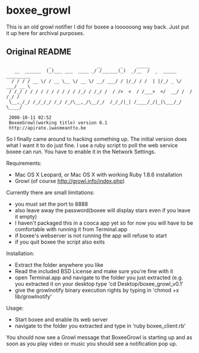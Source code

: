 # boxee_growl
This is an old growl notifier I did for boxee a loooooong way back. Just put it up here for archival purposes.

## Original README

                    _                 __       _     _____
       __  ______  (_)___ ___  ____ _/ /______(_)  _/__  /  _  _____  _________
      / / / / __ \/ / __ \__ \/ __ \/ __/ ___/ / |/_/ / /  | |/_/ _ \/ ___/ __ \
     / /_/ / / / / / / / / / / /_/ / /_/ /  / />  <  / /___>  </  __/ /  / /_/ /
     \__,_/_/ /_/_/_/ /_/ /_/\__,_/\__/_/  /_/_/|_| /____/_/|_|\___/_/   \____/

     2008-10-11 02:52
     BoxeeGrowl(working title) version 0.1
     http://apirate.iwasmeantto.be

So I finally came around to hacking something up. The initial version does what I want it to do just fine. I use a ruby script to poll the web service boxee can run. You have to enable it in the Network Settings.

Requirements:

- Mac OS X Leopard, or Mac OS X with working Ruby 1.8.6 installation
- Growl (of course http://growl.info/index.php)

Currently there are small limitations:

- you must set the port to 8888
- also leave away the password(boxee will display stars even if you leave it empty)
- I haven't packaged this in a cooca app yet so for now you will have to be comfortable with running it from Terminal.app
- if boxee's webserver is not running the app will refuse to start
- if you quit boxee the script also exits

Installation:

- Extract the folder anywhere you like
- Read the included BSD License and make sure you're fine with it
- open Terminal.app and navigate to the folder you just extracted (e.g. you extracted it on your desktop type 'cd Desktop/boxee_growl_v0.1'
- give the growlnotify binary execution rights by typing in 'chmod +x lib/growlnotify'

Usage:

- Start boxee and enable its web server
- navigate to the folder you extracted and type in 'ruby boxee_client.rb'

You should now see a Growl message that BoxeeGrowl is starting up and as soon as you play video or music you should see a notification pop up.
